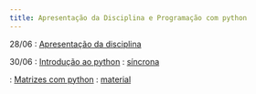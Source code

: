 ```yaml
---
title: Apresentação da Disciplina e Programação com python
---
```


28/06
: [Apresentação da disciplina](https://www.youtube.com/watch?v=jBLnYHBm-MU&list=PL__joaA2Kg3FYyN7k_ueF8MuYsTauaoBD&index=1)

30/06 
: [Introdução ao python](https://youtu.be/yXdaZLClHGk)
  : [síncrona](/material/00_lista_python.html)
  
: [Matrizes com python](https://youtu.be/FgXrDIAlwpk)
  : [material](/material/08_matrizes.html)
